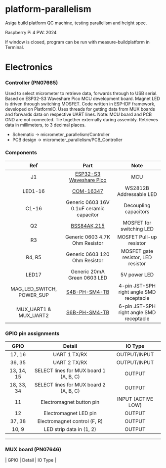 # platform-parallelism
Asiga build platform QC machine, testing parallelism and height spec.

Raspberry Pi 4
PW: 2024

If window is closed, program can be run with measure-buildplatform in Terminal.

# Electronics
### Controller (PN07665)
Used to select micrometer to retrieve data, forwards through to USB serial. Based on ESP32-S3 Waveshare Pico MCU development board. Magnet LED is driven through switching MOSFET. Code written in ESP-IDF framework, developed on PlatformIO. Uses threads for getting data from MUX boards and forwards data on respective UART lines. Note: MCU board and PCB GND are not connected. Tie together externally during assembly. Retrieves data in millimeters, to 3 decimal places.

- Schematic -> micrometer_parallelism/Controller
- PCB design -> micrometer_parallelism/PCB_Controller

### Components
|            Ref            |                                                  Part                                                   |                   Note                   |
| :-----------------------: | :-----------------------------------------------------------------------------------------------------: | :--------------------------------------: |
|            J1             | [ESP32-S3 Waveshare Pico](https://www.waveshare.com/wiki/ESP32-S3_Waveshare_Pico_MCU_Development_Board) |                   MCU                    |
|          LED1-16          |                         [COM-16347](https://www.digikey.com.au/short/n90nzttf)                          |         WS2812B Addressable LED          |
|           C1-16           |                                Generic 0603 16V 0.1uF ceramic capacitor                                 |          Decoupling capacitors           |
|            Q2             |                        [BSS84AK,215](https://www.digikey.com.au/short/h07v5d89)                         |         MOSFET for switching LED         |
|            R3             |                                     Generic 0603 4.7K Ohm Resistor                                      |         MOSFET Pull-up resistor          |
|          R4, R5           |                                      Generic 0603 120 Ohm Resistor                                      |    MOSFET gate resistor, LED resistor    |
|           LED17           |                                       Generic 20mA Green 0603 LED                                       |               5V power LED               |
| MAG_LED_SWITCH, POWER_SUP |                       [S4B-PH-SM4-TB](https://www.digikey.com.au/short/mfrmz3ch)                        | 4-pin JST-SPH right angle SMD receptacle |
|   MUX_UART1 & MUX_UART2   |                       [S6B-PH-SM4-TB](https://www.digikey.com.au/short/5wcvq9v4)                        | 6-pin JST-SPH right angle SMD receptacle |


### GPIO pin assignments
|    GPIO    |                 Detail                 |      IO Type       |
| :--------: | :------------------------------------: | :----------------: |
|   17, 16   |              UART 1 TX/RX              |    OUTPUT/INPUT    |
|   36, 35   |              UART 2 TX/RX              |    OUTPUT/INPUT    |
| 13, 14, 15 | SELECT lines for MUX board 1 (A, B, C) |       OUTPUT       |
| 18, 33, 34 | SELECT lines for MUX board 2 (A, B, C) |       OUTPUT       |
|     11     |        Electromagnet button pin        | INPUT (ACTIVE LOW) |
|     12     |         Electromagnet LED pin          |       OUTPUT       |
|   37, 38   |      Electromagnet control (F, R)      |       OUTPUT       |
|   10, 9    |        LED strip data in (1, 2)        |       OUTPUT       |
___
### MUX board (PN07646)


| GPIO | Detail                                 | IO Type      |


